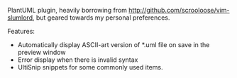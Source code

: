 PlantUML plugin, heavily borrowing from http://github.com/scrooloose/vim-slumlord, but geared towards my personal preferences.

Features:
* Automatically display ASCII-art version of *.uml file on save in the preview window
* Error display when there is invalid syntax
* UltiSnip snippets for some commonly used items.
